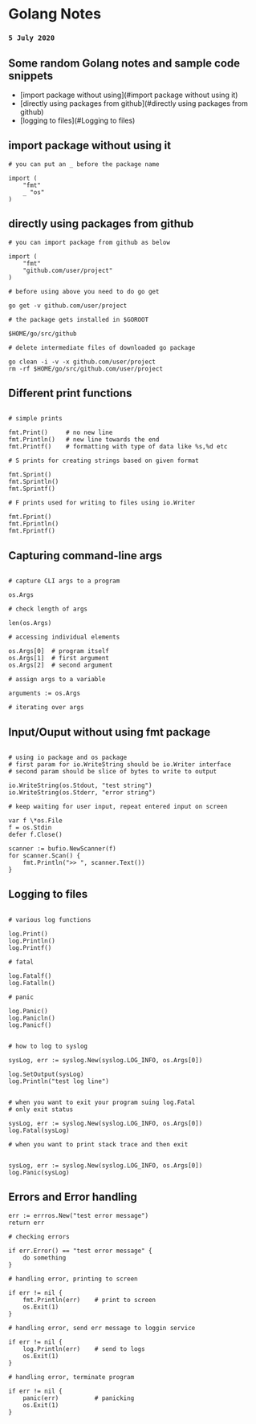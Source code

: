 # Golang Notes
### `5 July 2020`


## Some random Golang notes and sample code snippets 


- [import package without using](#import package without using it)
- [directly using packages from github](#directly using packages from github)
- [logging to files](#Logging to files)


## import package without using it

```
# you can put an _ before the package name

import (
	"fmt"
	_ "os"
)
```


## directly using packages from github

```
# you can import package from github as below

import (
	"fmt"
	"github.com/user/project"
)

# before using above you need to do go get

go get -v github.com/user/project

# the package gets installed in $GOROOT

$HOME/go/src/github

# delete intermediate files of downloaded go package

go clean -i -v -x github.com/user/project
rm -rf $HOME/go/src/github.com/user/project
```


## Different print functions


```

# simple prints

fmt.Print()		# no new line
fmt.Println() 	# new line towards the end
fmt.Printf() 	# formatting with type of data like %s,%d etc

# S prints for creating strings based on given format

fmt.Sprint()
fmt.Sprintln()
fmt.Sprintf()

# F prints used for writing to files using io.Writer

fmt.Fprint()
fmt.Fprintln()
fmt.Fprintf()
```


## Capturing command-line args

```

# capture CLI args to a program

os.Args

# check length of args

len(os.Args)

# accessing individual elements

os.Args[0]	# program itself
os.Args[1]	# first argument
os.Args[2]	# second argument

# assign args to a variable

arguments := os.Args

# iterating over args
```


## Input/Ouput without using fmt package


```

# using io package and os package
# first param for io.WriteString should be io.Writer interface
# second param should be slice of bytes to write to output

io.WriteString(os.Stdout, "test string")
io.WriteString(os.Stderr, "error string")

# keep waiting for user input, repeat entered input on screen

var f \*os.File
f = os.Stdin
defer f.Close()

scanner := bufio.NewScanner(f)
for scanner.Scan() {
	fmt.Println(">> ", scanner.Text())
}
```



## Logging to files


```

# various log functions

log.Print()
log.Println()
log.Printf()

# fatal

log.Fatalf()
log.Fatalln()

# panic

log.Panic()
log.Panicln()
log.Panicf()


# how to log to syslog

sysLog, err := syslog.New(syslog.LOG_INFO, os.Args[0])

log.SetOutput(sysLog)
log.Println("test log line")


# when you want to exit your program suing log.Fatal
# only exit status

sysLog, err := syslog.New(syslog.LOG_INFO, os.Args[0])
log.Fatal(sysLog)

# when you want to print stack trace and then exit


sysLog, err := syslog.New(syslog.LOG_INFO, os.Args[0])
log.Panic(sysLog)
```



## Errors and Error handling

```
err := errros.New("test error message")
return err

# checking errors

if err.Error() == "test error message" {
	do something
}

# handling error, printing to screen

if err != nil {
	fmt.Println(err)	# print to screen
	os.Exit(1)
}

# handling error, send err message to loggin service

if err != nil {
	log.Println(err)	# send to logs
	os.Exit(1)
}

# handling error, terminate program

if err != nil {
	panic(err)			# panicking
	os.Exit(1)
}
```
